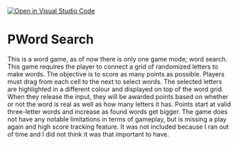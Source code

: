 [![Open in Visual Studio Code](https://classroom.github.com/assets/open-in-vscode-c66648af7eb3fe8bc4f294546bfd86ef473780cde1dea487d3c4ff354943c9ae.svg)](https://classroom.github.com/online_ide?assignment_repo_id=7920725&assignment_repo_type=AssignmentRepo)
# PWord Search

This is a word game, as of now there is only one game mode; word search. This game requires the player to connect a grid of randomized letters to make words. The objective is to score as many points as possible. Players must drag from each cell to the next to select words. The selected letters are highlighted in a different colour and displayed on top of the word grid. When they release the input, they will be awarded points based on whether or not the word is real as well as how many letters it has. Points start at valid three-letter words and increase as found words get bigger. The game does not have any notable limitations in terms of gameplay, but is missing a play again and high score tracking feature. It was not included because I ran out of time and I did not think it was that important to have.
